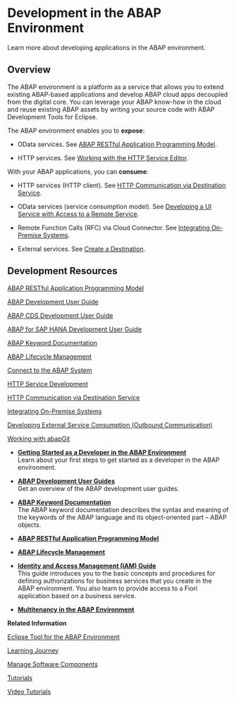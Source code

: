 <!-- loio31367ef6c3e947059e0d7c1cbfcaae93 -->

# Development in the ABAP Environment

Learn more about developing applications in the ABAP environment.



## Overview

The ABAP environment is a platform as a service that allows you to extend existing ABAP-based applications and develop ABAP cloud apps decoupled from the digital core. You can leverage your ABAP know-how in the cloud and reuse existing ABAP assets by writing your source code with ABAP Development Tools for Eclipse.

The ABAP environment enables you to **expose**:

-   OData services. See [ABAP RESTful Application Programming Model](https://help.sap.com/viewer/923180ddb98240829d935862025004d6/Cloud/en-US/289477a81eec4d4e84c0302fb6835035.html).

-   HTTP services. See [Working with the HTTP Service Editor](https://help.sap.com/viewer/5371047f1273405bb46725a417f95433/Cloud/en-US/494a02697388437aa71067dd95b2c561.html).

With your ABAP applications, you can **consume**:

-   HTTP services \(HTTP client\). See [HTTP Communication via Destination Service](HTTP_Communication_via_Destination_Service_dee3a93.md).

-   OData services \(service consumption model\). See [Developing a UI Service with Access to a Remote Service](https://help.sap.com/viewer/923180ddb98240829d935862025004d6/Cloud/en-US/f4969e551d3049c59715210cbeb4ef56.html).
-   Remote Function Calls \(RFC\) via Cloud Connector. See [Integrating On-Premise Systems](Integrating_On-Premise_Systems_c95327f.md).
-   External services. See [Create a Destination](Create_a_Destination_3fa7934.md).



<a name="loio31367ef6c3e947059e0d7c1cbfcaae93__section_qlm_pls_n2b"/>

## Development Resources

[ABAP RESTful Application Programming Model](https://help.sap.com/viewer/923180ddb98240829d935862025004d6/Cloud/en-US/289477a81eec4d4e84c0302fb6835035.html)

[ABAP Development User Guide](https://help.sap.com/viewer/5371047f1273405bb46725a417f95433/Cloud/en-US/4b190c90ceba4d02a99e0a2286b89358.html)

[ABAP CDS Development User Guide](https://help.sap.com/viewer/f859579898c7494dbe2449bb7f278dcc/Cloud/en-US/4ed1f2e06e391014adc9fffe4e204223.html)

[ABAP for SAP HANA Development User Guide](https://help.sap.com/viewer/090a7cb96c1f45428741601c5c520be8/Cloud/en-US/34dfb3083df34453beb5eb8ade7bd4ed.html)

[ABAP Keyword Documentation](ABAP_Keyword_Documentation_1632c79.md)

[ABAP Lifecycle Management](ABAP_Lifecycle_Management_5c7b17d.md)

[Connect to the ABAP System](Connect_to_the_ABAP_System_7379dbd.md)

[HTTP Service Development](HTTP_Service_Development_77c269b.md)

[HTTP Communication via Destination Service](HTTP_Communication_via_Destination_Service_dee3a93.md)

[Integrating On-Premise Systems](Integrating_On-Premise_Systems_c95327f.md)

[Developing External Service Consumption \(Outbound Communication\)](Developing_External_Service_Consumption_(Outbound_Communication)_f871712.md)

[Working with abapGit](Working_with_abapGit_d62ed9d.md)

-   **[Getting Started as a Developer in the ABAP Environment](Getting_Started_as_a_Developer_in_the_ABAP_Environment_7bf1d7c.md "Learn about your first steps to get started as a developer in the ABAP
                                environment.")**  
Learn about your first steps to get started as a developer in the ABAP environment.
-   **[ABAP Development User Guides](ABAP_Development_User_Guides_40bae48.md "Get an overview of the ABAP development user guides.")**  
Get an overview of the ABAP development user guides.
-   **[ABAP Keyword Documentation](ABAP_Keyword_Documentation_1632c79.md "The ABAP keyword documentation describes the syntax and meaning of the keywords of the
		ABAP language and its object-oriented part – ABAP objects.")**  
The ABAP keyword documentation describes the syntax and meaning of the keywords of the ABAP language and its object-oriented part – ABAP objects.
-   **[ABAP RESTful Application Programming Model](ABAP_RESTful_Application_Programming_Model_33a301e.md "")**  

-   **[ABAP Lifecycle Management](ABAP_Lifecycle_Management_5c7b17d.md "")**  

-   **[Identity and Access Management \(IAM\) Guide](Identity_and_Access_Management_(IAM)_Guide_5b62901.md "This guide introduces you to the basic concepts and procedures for defining authorizations for business services that you create in the
		ABAP environment. You also learn to provide access to a Fiori application based on a business service.")**  
This guide introduces you to the basic concepts and procedures for defining authorizations for business services that you create in the ABAP environment. You also learn to provide access to a Fiori application based on a business service.
-   **[Multitenancy in the ABAP Environment](Multitenancy_in_the_ABAP_Environment_633cc61.md)**  


**Related Information**  


[Eclipse Tool for the ABAP Environment](https://help.sap.com/viewer/65de2977205c403bbc107264b8eccf4b/Cloud/en-US/54dd7126d5b74efeb7a21f6b0bfe5f1a.html)

[Learning Journey](https://help.sap.com/doc/221f8f84afef43d29ad37ef2af0c4adf/HP_2.0/en-US/49047e7668844d419ccee567923a475e.html)

[Manage Software Components](Manage_Software_Components_3dcf76a.md "You can use this app to create, display, pull and delete software components in your ABAP environment landscape.")

[Tutorials](https://developers.sap.com/tutorial-navigator.html?tag=products:technology-platform/sap-cloud-platform/sap-cloud-platform-abap-environment)

[Video Tutorials](https://www.youtube.com/playlist?list=PLkzo92owKnVxWqJSoFLGe1VRkzOs4Ucdr)

